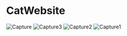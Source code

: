 # CatWebsite
![Capture](https://github.com/CCupido24/CatWebsite1/assets/157732548/66346ebd-8641-411b-9e43-6a751b8c0cd4)
![Capture3](https://github.com/CCupido24/CatWebsite1/assets/157732548/0dfae7df-c2c4-43a5-81ad-78fa5c425d6f)
![Capture2](https://github.com/CCupido24/CatWebsite1/assets/157732548/3a663f56-1125-42de-b15f-b080eeb62aa2)
![Capture1](https://github.com/CCupido24/CatWebsite1/assets/157732548/6576c9b7-ee0d-430a-bb9e-5dce4277e2d6)
